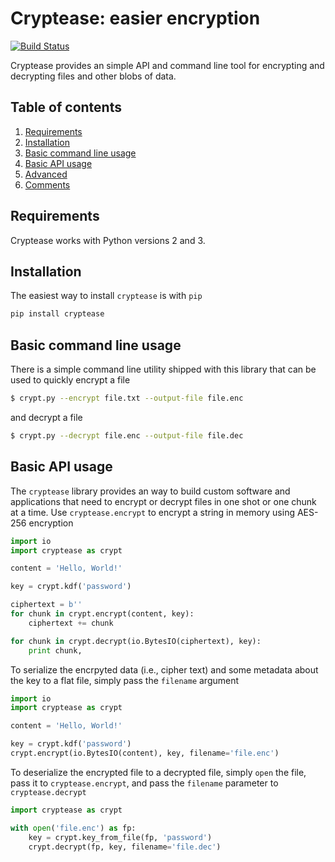 Cryptease: easier encryption
============================
[![Build Status](https://travis-ci.org/harvard-nrg/cryptease.svg?branch=master)](https://travis-ci.org/harvard-nrg/cryptease)

Cryptease provides an simple API and command line tool for encrypting and decrypting
files and other blobs of data.

## Table of contents
1. [Requirements](#requirements)
2. [Installation](#installation)
3. [Basic command line usage](#basic-command-line-usage)
4. [Basic API usage](#basic-api-usage)
5. [Advanced](#advanced)
6. [Comments](#comments)

## Requirements
Cryptease works with Python versions 2 and 3.

## Installation
The easiest way to install `cryptease` is with `pip`

```bash
pip install cryptease
```

## Basic command line usage
There is a simple command line utility shipped with this library that can be 
used to quickly encrypt a file

```bash
$ crypt.py --encrypt file.txt --output-file file.enc
```

and decrypt a file

```bash
$ crypt.py --decrypt file.enc --output-file file.dec
```

## Basic API usage
The `cryptease` library provides an way to build custom software and applications
that need to encrypt or decrypt files in one shot or one chunk at a time. Use 
`cryptease.encrypt` to encrypt a string in memory using AES-256 encryption

```python
import io
import cryptease as crypt

content = 'Hello, World!'

key = crypt.kdf('password')

ciphertext = b''
for chunk in crypt.encrypt(content, key):
    ciphertext += chunk

for chunk in crypt.decrypt(io.BytesIO(ciphertext), key):
    print chunk,
```

To serialize the encrpyted data (i.e., cipher text) and some metadata about the 
key to a flat file, simply pass the `filename` argument

```python
import io
import cryptease as crypt

content = 'Hello, World!'

key = crypt.kdf('password')
crypt.encrypt(io.BytesIO(content), key, filename='file.enc')
```

To deserialize the encrypted file to a decrypted file, simply `open` the file,
pass it to `cryptease.encrypt`, and pass the `filename` parameter to 
`cryptease.decrypt`

```python
import cryptease as crypt

with open('file.enc') as fp:
    key = crypt.key_from_file(fp, 'password')
    crypt.decrypt(fp, key, filename='file.dec')
```

